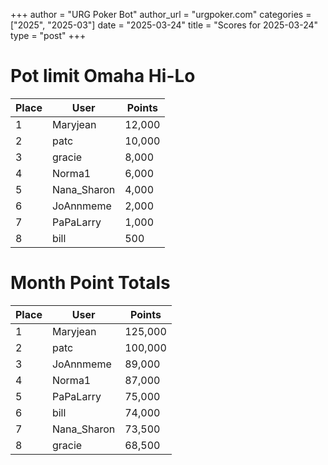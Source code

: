+++
author = "URG Poker Bot"
author_url = "urgpoker.com"
categories = ["2025", "2025-03"]
date = "2025-03-24"
title = "Scores for 2025-03-24"
type = "post"
+++
# Pot limit Omaha Hi-Lo

| Place | User | Points |
|-------|------|--------|
| 1 | Maryjean | 12,000 |
| 2 | patc | 10,000 |
| 3 | gracie | 8,000 |
| 4 | Norma1 | 6,000 |
| 5 | Nana_Sharon | 4,000 |
| 6 | JoAnnmeme | 2,000 |
| 7 | PaPaLarry | 1,000 |
| 8 | bill | 500 |

# Month Point Totals

| Place | User | Points |
|-------|------|--------|
| 1 | Maryjean | 125,000 |
| 2 | patc | 100,000 |
| 3 | JoAnnmeme | 89,000 |
| 4 | Norma1 | 87,000 |
| 5 | PaPaLarry | 75,000 |
| 6 | bill | 74,000 |
| 7 | Nana_Sharon | 73,500 |
| 8 | gracie | 68,500 |
